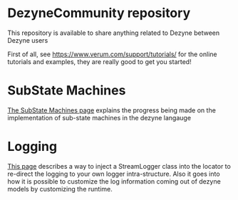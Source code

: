 # DezyneCommunity repository

This repository is available to share anything related to Dezyne between Dezyne users 

First of all, see https://www.verum.com/support/tutorials/ for the online tutorials and examples, they are really good to get you started!

# SubState Machines

[The SubState Machines page](https://github.com/VerumSoftwareTools/DezyneCommunity/tree/master/substatemachine_Dezyne2_5_x) explains the progress being made on the implementation of sub-state machines in the dezyne langauge

# Logging

[This page](https://github.com/VerumSoftwareTools/DezyneCommunity/tree/master/logging) describes a way to inject a StreamLogger class into the locator to re-direct the logging to your own logger intra-structure. Also it goes into how it is possible to customize the log information coming out of dezyne models by customizing the runtime.
